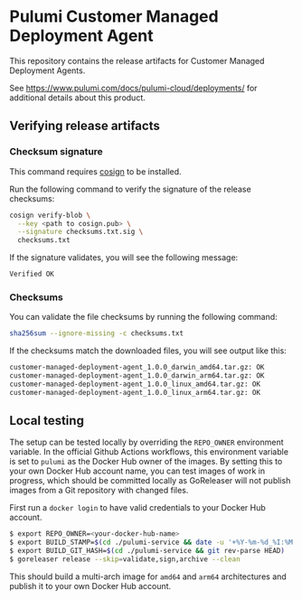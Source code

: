 # Pulumi Customer Managed Deployment Agent

This repository contains the release artifacts for Customer Managed Deployment Agents.

See https://www.pulumi.com/docs/pulumi-cloud/deployments/ for additional details about this product.

## Verifying release artifacts

### Checksum signature

This command requires [cosign](https://docs.sigstore.dev/system_config/installation/) to be installed.

Run the following command to verify the signature of the release checksums:

```bash
cosign verify-blob \
  --key <path to cosign.pub> \
  --signature checksums.txt.sig \
  checksums.txt
```

If the signature validates, you will see the following message:

```bash
Verified OK
```

### Checksums

You can validate the file checksums by running the following command:

```bash
sha256sum --ignore-missing -c checksums.txt
```

If the checksums match the downloaded files, you will see output like this:

```bash
customer-managed-deployment-agent_1.0.0_darwin_amd64.tar.gz: OK
customer-managed-deployment-agent_1.0.0_darwin_arm64.tar.gz: OK
customer-managed-deployment-agent_1.0.0_linux_amd64.tar.gz: OK
customer-managed-deployment-agent_1.0.0_linux_arm64.tar.gz: OK
```

## Local testing

The setup can be tested locally by overriding the `REPO_OWNER` environment variable. In the official Github Actions
workflows, this environment variable is set to `pulumi` as the Docker Hub owner of the images. By setting this
to your own Docker Hub account name, you can test images of work in progress, which should be committed locally as
GoReleaser will not publish images from a Git repository with changed files.

First run a `docker login` to have valid credentials to your Docker Hub account.

```sh
$ export REPO_OWNER=<your-docker-hub-name>
$ export BUILD_STAMP=$(cd ./pulumi-service && date -u '+%Y-%m-%d_%I:%M:%S%p')
$ export BUILD_GIT_HASH=$(cd ./pulumi-service && git rev-parse HEAD)
$ goreleaser release --skip=validate,sign,archive --clean
```

This should build a multi-arch image for `amd64` and `arm64` architectures and publish it to your own Docker Hub account.
